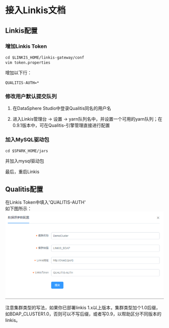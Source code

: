 # 接入Linkis文档

## Linkis配置
### 增加Linkis Token
```
cd $LINKIS_HOME/linkis-gateway/conf
vim token.properties
```

增加以下行：
```
QUALITIS-AUTH=*
```

### 修改用户默认提交队列
1. 在DataSphere Studio中登录Qualitis同名的用户名

2. 进入Linkis管理台 -> 设置 -> yarn队列名中，并设置一个可用的yarn队列；在0.9.1版本中，可在Qualitis-引擎管理直接进行配置

### 加入MySQL驱动包
```
cd $SPARK_HOME/jars
```
并加入mysql驱动包

最后，重启Linkis

## Qualitis配置
在Linkis Token中填入'QUALITIS-AUTH'  
如下图所示：  
![](../../../images/zh_CN/ch1/规则配置样例.png)

注意集群类型的写法，如果你已部署linkis 1.x以上版本，集群类型加个1.0后缀，如BDAP_CLUSTER1.0，否则可以不写后缀，或者写0.9，以帮助区分不同版本的linkis。
